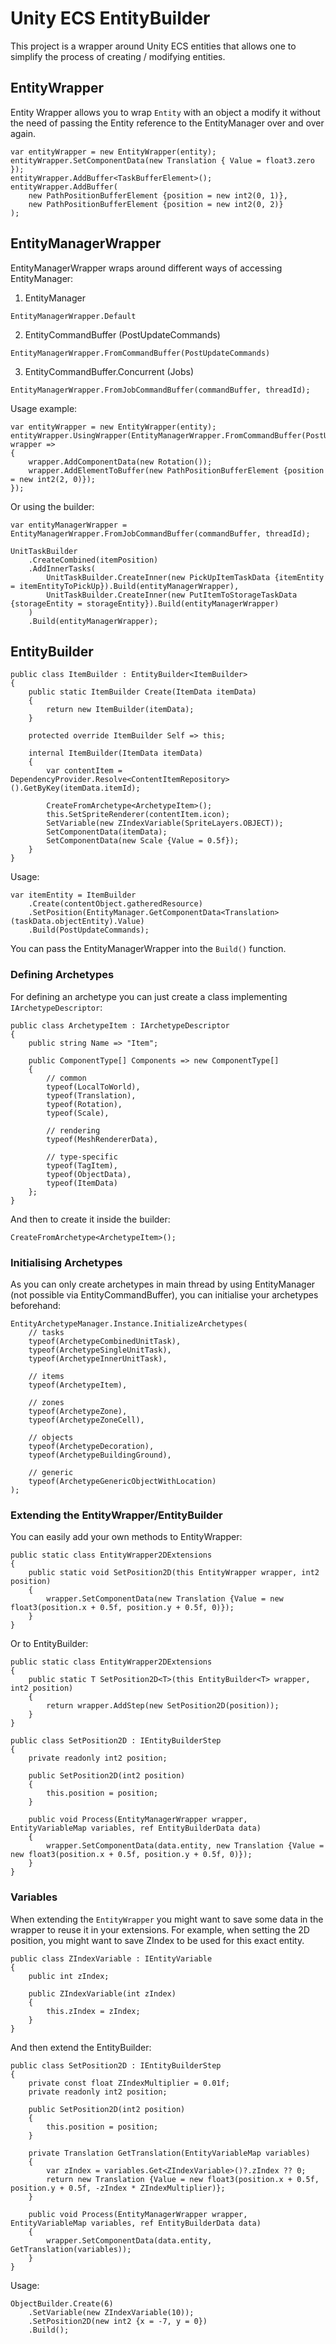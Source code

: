 # Unity ECS EntityBuilder

This project is a wrapper around Unity ECS entities that allows one to simplify the process of creating / modifying entities.

## EntityWrapper

Entity Wrapper allows you to wrap `Entity` with an object a modify it without the need of passing the Entity reference to the EntityManager over and over again.

```
var entityWrapper = new EntityWrapper(entity);
entityWrapper.SetComponentData(new Translation { Value = float3.zero });
entityWrapper.AddBuffer<TaskBufferElement>();
entityWrapper.AddBuffer(
    new PathPositionBufferElement {position = new int2(0, 1)},
    new PathPositionBufferElement {position = new int2(0, 2)}
);
```

## EntityManagerWrapper

EntityManagerWrapper wraps around different ways of accessing EntityManager:
1. EntityManager
```
EntityManagerWrapper.Default
```

2. EntityCommandBuffer (PostUpdateCommands)
```
EntityManagerWrapper.FromCommandBuffer(PostUpdateCommands)
```

3. EntityCommandBuffer.Concurrent (Jobs)
```
EntityManagerWrapper.FromJobCommandBuffer(commandBuffer, threadId);
```

Usage example:
```
var entityWrapper = new EntityWrapper(entity);
entityWrapper.UsingWrapper(EntityManagerWrapper.FromCommandBuffer(PostUpdateCommands), wrapper =>
{
    wrapper.AddComponentData(new Rotation());
    wrapper.AddElementToBuffer(new PathPositionBufferElement {position = new int2(2, 0)});
});
```

Or using the builder:
```
var entityManagerWrapper = EntityManagerWrapper.FromJobCommandBuffer(commandBuffer, threadId);

UnitTaskBuilder
    .CreateCombined(itemPosition)
    .AddInnerTasks(
        UnitTaskBuilder.CreateInner(new PickUpItemTaskData {itemEntity = itemEntityToPickUp}).Build(entityManagerWrapper),
        UnitTaskBuilder.CreateInner(new PutItemToStorageTaskData {storageEntity = storageEntity}).Build(entityManagerWrapper)
    )
    .Build(entityManagerWrapper);
```

## EntityBuilder

```
public class ItemBuilder : EntityBuilder<ItemBuilder>
{
    public static ItemBuilder Create(ItemData itemData)
    {
        return new ItemBuilder(itemData);
    }

    protected override ItemBuilder Self => this;

    internal ItemBuilder(ItemData itemData)
    {
        var contentItem = DependencyProvider.Resolve<ContentItemRepository>().GetByKey(itemData.itemId);

        CreateFromArchetype<ArchetypeItem>();
        this.SetSpriteRenderer(contentItem.icon);
        SetVariable(new ZIndexVariable(SpriteLayers.OBJECT));
        SetComponentData(itemData);
        SetComponentData(new Scale {Value = 0.5f});
    }
}
```

Usage:
```
var itemEntity = ItemBuilder
    .Create(contentObject.gatheredResource)
    .SetPosition(EntityManager.GetComponentData<Translation>(taskData.objectEntity).Value)
    .Build(PostUpdateCommands);
```

You can pass the EntityManagerWrapper into the `Build()` function.

### Defining Archetypes

For defining an archetype you can just create a class implementing `IArchetypeDescriptor`:

```
public class ArchetypeItem : IArchetypeDescriptor
{
    public string Name => "Item";

    public ComponentType[] Components => new ComponentType[]
    {
        // common
        typeof(LocalToWorld),
        typeof(Translation),
        typeof(Rotation),
        typeof(Scale),

        // rendering
        typeof(MeshRendererData),

        // type-specific
        typeof(TagItem),
        typeof(ObjectData),
        typeof(ItemData)
    };
}
```

And then to create it inside the builder:
```
CreateFromArchetype<ArchetypeItem>();
```

### Initialising Archetypes

As you can only create archetypes in main thread by using EntityManager (not possible via EntityCommandBuffer), you can initialise your archetypes beforehand:

```
EntityArchetypeManager.Instance.InitializeArchetypes(
    // tasks
    typeof(ArchetypeCombinedUnitTask),
    typeof(ArchetypeSingleUnitTask),
    typeof(ArchetypeInnerUnitTask),

    // items
    typeof(ArchetypeItem),

    // zones
    typeof(ArchetypeZone),
    typeof(ArchetypeZoneCell),

    // objects
    typeof(ArchetypeDecoration),
    typeof(ArchetypeBuildingGround),

    // generic
    typeof(ArchetypeGenericObjectWithLocation)
);
```

### Extending the EntityWrapper/EntityBuilder

You can easily add your own methods to EntityWrapper:

```
public static class EntityWrapper2DExtensions
{
    public static void SetPosition2D(this EntityWrapper wrapper, int2 position)
    {
        wrapper.SetComponentData(new Translation {Value = new float3(position.x + 0.5f, position.y + 0.5f, 0)});
    }
}
```

Or to EntityBuilder:

```
public static class EntityWrapper2DExtensions
{
    public static T SetPosition2D<T>(this EntityBuilder<T> wrapper, int2 position)
    {
        return wrapper.AddStep(new SetPosition2D(position));
    }
}

public class SetPosition2D : IEntityBuilderStep
{
    private readonly int2 position;

    public SetPosition2D(int2 position)
    {
        this.position = position;
    }

    public void Process(EntityManagerWrapper wrapper, EntityVariableMap variables, ref EntityBuilderData data)
    {
        wrapper.SetComponentData(data.entity, new Translation {Value = new float3(position.x + 0.5f, position.y + 0.5f, 0)});
    }
}
```

### Variables

When extending the `EntityWrapper` you might want to save some data in the wrapper to reuse it in your extensions. For example, when setting the 2D position, you might want to save ZIndex to be used for this exact entity.

```
public class ZIndexVariable : IEntityVariable
{
    public int zIndex;

    public ZIndexVariable(int zIndex)
    {
        this.zIndex = zIndex;
    }
}
```

And then extend the EntityBuilder:

```
public class SetPosition2D : IEntityBuilderStep
{
    private const float ZIndexMultiplier = 0.01f;
    private readonly int2 position;

    public SetPosition2D(int2 position)
    {
        this.position = position;
    }

    private Translation GetTranslation(EntityVariableMap variables)
    {
        var zIndex = variables.Get<ZIndexVariable>()?.zIndex ?? 0;
        return new Translation {Value = new float3(position.x + 0.5f, position.y + 0.5f, -zIndex * ZIndexMultiplier)};
    }

    public void Process(EntityManagerWrapper wrapper, EntityVariableMap variables, ref EntityBuilderData data)
    {
        wrapper.SetComponentData(data.entity, GetTranslation(variables));
    }
}
```

Usage:

```
ObjectBuilder.Create(6)
    .SetVariable(new ZIndexVariable(10));
    .SetPosition2D(new int2 {x = -7, y = 0})
    .Build();
```
